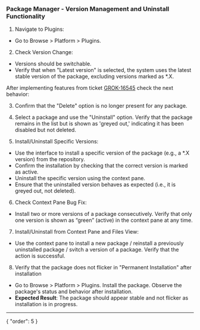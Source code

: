 ### Package Manager - Version Management and Uninstall Functionality

1. Navigate to Plugins:
* Go to Browse > Platform > Plugins.
2. Check Version Change:
* Versions should be switchable.
* Verify that when "Latest version" is selected, the system uses the latest stable version of the package, excluding versions marked as *.X.

After implementing features from ticket [GROK-16545](https://reddata.atlassian.net/browse/GROK-16545) check the next behavior:

3. Confirm that the "Delete" option is no longer present for any package. 

4. Select a package and use the "Uninstall" option. Verify that the package remains in the list but is shown as 'greyed out,' indicating it has been disabled but not deleted.

5. Install/Uninstall Specific Versions:
* Use the interface to install a specific version of the package (e.g., a *.X version) from the repository.
* Confirm the installation by checking that the correct version is marked as active.
* Uninstall the specific version using the context pane.
* Ensure that the uninstalled version behaves as expected (i.e., it is greyed out, not deleted).

6. Check Context Pane Bug Fix: 
* Install two or more versions of a package consecutively. Verify that only one version is shown as “green” (active) in the context pane at any time.

7. Install/Uninstall from Context Pane and Files View:
* Use the context pane to install a new package / reinstall a previously uninstalled package / svitch a version of a package. Verify that the action is successful.

8. Verify that the package does not flicker in "Permanent Installation" after installation
* Go to Browse > Platform > Plugins. Install the package. Observe the package's status and behavior after installation.
* **Expected Result**: The package should appear stable and not flicker as installation is in progress.

---
{
  "order": 5
}
